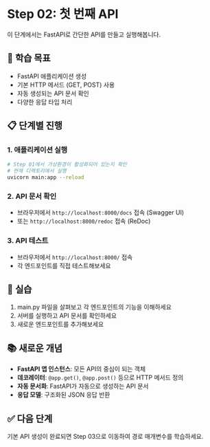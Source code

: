 # Step 02: 첫 번째 API

이 단계에서는 FastAPI로 간단한 API를 만들고 실행해봅니다.

## 🎯 학습 목표

- FastAPI 애플리케이션 생성
- 기본 HTTP 메서드 (GET, POST) 사용
- 자동 생성되는 API 문서 확인
- 다양한 응답 타입 처리

## 📋 단계별 진행

### 1. 애플리케이션 실행

```bash
# Step 01에서 가상환경이 활성화되어 있는지 확인
# 현재 디렉토리에서 실행
uvicorn main:app --reload
```

### 2. API 문서 확인

- 브라우저에서 `http://localhost:8000/docs` 접속 (Swagger UI)
- 또는 `http://localhost:8000/redoc` 접속 (ReDoc)

### 3. API 테스트

- 브라우저에서 `http://localhost:8000/` 접속
- 각 엔드포인트를 직접 테스트해보세요

## 🔧 실습

1. main.py 파일을 살펴보고 각 엔드포인트의 기능을 이해하세요
2. 서버를 실행하고 API 문서를 확인하세요
3. 새로운 엔드포인트를 추가해보세요

## 📚 새로운 개념

- **FastAPI 앱 인스턴스**: 모든 API의 중심이 되는 객체
- **데코레이터**: `@app.get()`, `@app.post()` 등으로 HTTP 메서드 정의
- **자동 문서화**: FastAPI가 자동으로 생성하는 API 문서
- **응답 모델**: 구조화된 JSON 응답 반환

## ✅ 다음 단계

기본 API 생성이 완료되면 Step 03으로 이동하여 경로 매개변수를 학습하세요.
